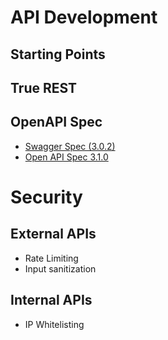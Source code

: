 # API Development

## Starting Points

## True REST

## OpenAPI Spec
- [Swagger Spec (3.0.2)](https://swagger.io/specification/)
- [Open API Spec 3.1.0](https://spec.openapis.org/oas/v3.1.0)


# Security 

## External APIs

- Rate Limiting
- Input sanitization

## Internal APIs

- IP Whitelisting